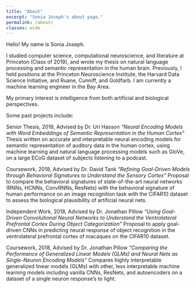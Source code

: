 ```yaml
---
title: "About"
excerpt: "Sonia Joseph's about page."
permalink: /about/
classes: wide
---
```


Hello! My name is Sonia Joseph.

I studied computer science, computational neuroscience, and literature at Princeton (Class of 2019), and wrote my thesis on natural language processing and semantic representation in the human brain. Previously, I held positions at the Princeton Neuroscience Institute, the Harvard Data Science Initiative, and Ruane, Cunniff, and Goldfarb. I am currently a machine learning engineer in the Bay Area.

My primary interest is intelligence from both artificial and biological perspectives. 

Some past projects include:

Senior Thesis, 2019, Advised by Dr. Uri Hasson
*“Neural Encoding Models with Word Embeddings of Semantic Representation in the Human Cortex”*
Thesis written on accurate and interpretable neural encoding models for semantic representation of auditory data in the human cortex, using machine learning and natural language processing models such as GloVe, on a large ECoG dataset of subjects listening to a podcast.

Coursework, 2018, Advised by Dr. David Tank 
*“Refining Goal-Driven Models through Behavioral Signatures to Understand the Sensory Cortex”*
Proposal to compare the behavioral signatures of state-of-the-art neural networks (RNNs, HCNNs, ConvRNNs, ResNets) with the behavioral signature of human performance on an image recognition task with the CIFAR10 dataset to assess the biological plausibility of artificial neural nets.

Independent Work, 2018, Advised by Dr. Jonathan Pillow
*“Using Goal-Driven Convolutional Neural Networks to Understand the Ventrolateral Prefrontal Cortex During Object Categorization”*
Proposal to apply goal-driven CNNs in predicting neural response of object recognition in the ventrolateral prefrontal cortex of macaques on the CIFAR10 dataset.

Coursework, 2018, Advised by Dr. Jonathan Pillow
*“Comparing the Performance of Generalized Linear Models (GLMs) and Neural Nets as Single-Neuron Encoding Models”*
Compares highly interpretable generalized linear models (GLMs) with other, less interpretable machine learning models including vanilla CNNs, ResNets, and autoencoders on a dataset of a single neuron response’s to light.


